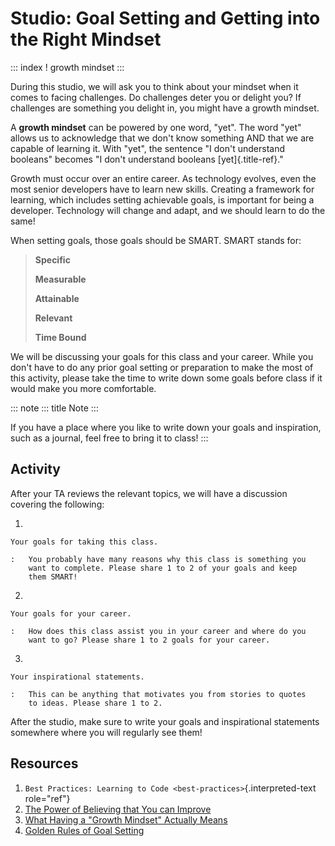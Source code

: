 # Studio: Goal Setting and Getting into the Right Mindset

::: index
! growth mindset
:::

During this studio, we will ask you to think about your mindset when it
comes to facing challenges. Do challenges deter you or delight you? If
challenges are something you delight in, you might have a growth
mindset.

A **growth mindset** can be powered by one word, "yet". The word "yet"
allows us to acknowledge that we don't know something AND that we are
capable of learning it. With "yet", the sentence "I don't understand
booleans" becomes "I don't understand booleans [yet]{.title-ref}."

Growth must occur over an entire career. As technology evolves, even the
most senior developers have to learn new skills. Creating a framework
for learning, which includes setting achievable goals, is important for
being a developer. Technology will change and adapt, and we should learn
to do the same!

When setting goals, those goals should be SMART. SMART stands for:

> **Specific**
>
> **Measurable**
>
> **Attainable**
>
> **Relevant**
>
> **Time Bound**

We will be discussing your goals for this class and your career. While
you don\'t have to do any prior goal setting or preparation to make the
most of this activity, please take the time to write down some goals
before class if it would make you more comfortable.

::: note
::: title
Note
:::

If you have a place where you like to write down your goals and
inspiration, such as a journal, feel free to bring it to class!
:::

## Activity

After your TA reviews the relevant topics, we will have a discussion
covering the following:

1.  

    Your goals for taking this class.

    :   You probably have many reasons why this class is something you
        want to complete. Please share 1 to 2 of your goals and keep
        them SMART!

2.  

    Your goals for your career.

    :   How does this class assist you in your career and where do you
        want to go? Please share 1 to 2 goals for your career.

3.  

    Your inspirational statements.

    :   This can be anything that motivates you from stories to quotes
        to ideas. Please share 1 to 2.

After the studio, make sure to write your goals and inspirational
statements somewhere where you will regularly see them!

## Resources

1.  `Best Practices: Learning to Code <best-practices>`{.interpreted-text
    role="ref"}
2.  [The Power of Believing that You can
    Improve](https://www.ted.com/talks/carol_dweck_the_power_of_believing_that_you_can_improve/)
3.  [What Having a \"Growth Mindset\" Actually
    Means](https://hbr.org/2016/01/what-having-a-growth-mindset-actually-means/)
4.  [Golden Rules of Goal
    Setting](https://www.mindtools.com/pages/article/newHTE_90.htm)

